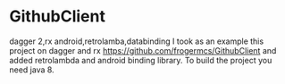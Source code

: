 # GithubClient
dagger 2,rx android,retrolamba,databinding
I took as an example this project on dagger and rx
https://github.com/frogermcs/GithubClient
and added retrolambda and android binding library.
To build the project you need java 8.

